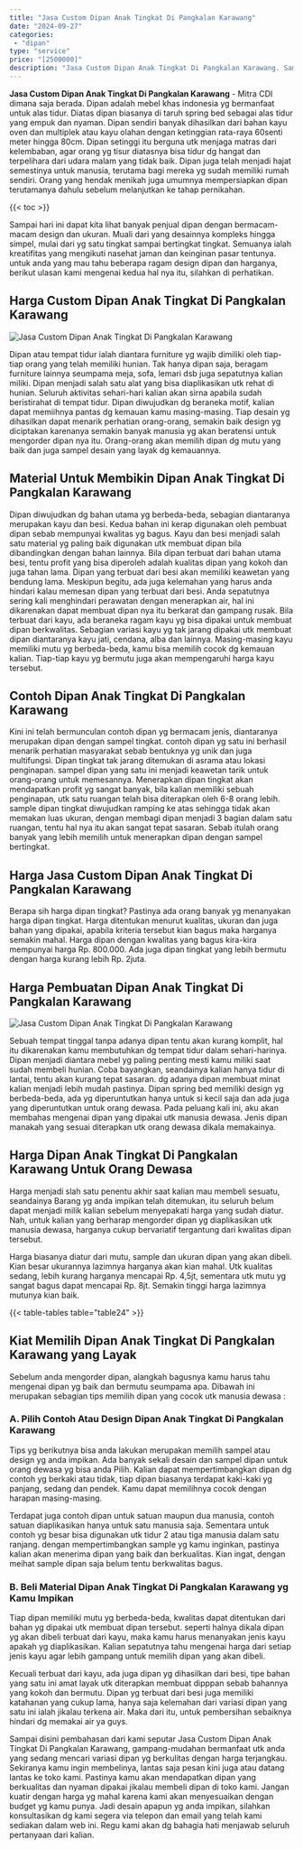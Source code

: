 ```yaml
---
title: "Jasa Custom Dipan Anak Tingkat Di Pangkalan Karawang"
date: "2024-09-27"
categories:
 - "dipan"
type: "service"
price: "[2500000]"
description: "Jasa Custom Dipan Anak Tingkat Di Pangkalan Karawang. Sampai disini pembahasan dari kami seputar Jasa Custom Dipan Anak Tingkat Di Pangkalan Karawang, gampan..."
---
```


**Jasa Custom Dipan Anak Tingkat Di Pangkalan Karawang** - Mitra CDI dimana saja berada. Dipan adalah mebel khas indonesia yg bermanfaat untuk alas tidur. Diatas dipan biasanya di taruh spring bed sebagai alas tidur yang empuk dan nyaman. Dipan sendiri banyak dihasilkan dari bahan kayu oven dan multiplek atau kayu olahan dengan ketinggian rata-raya 60senti meter hingga 80cm. Dipan setinggi itu berguna utk menjaga matras dari kelembaban, agar orang yg tisur diatasnya bisa tidur dg hangat dan terpelihara dari udara malam yang tidak baik. Dipan juga telah menjadi hajat semestinya untuk manusia, terutama bagi mereka yg sudah memiliki rumah sendiri. Orang yang hendak menikah juga umumnya mempersiapkan dipan terutamanya dahulu sebelum melanjutkan ke tahap pernikahan.

{{< toc >}}

Sampai hari ini dapat kita lihat banyak penjual dipan dengan bermacam-macam design dan ukuran. Muali dari yang desainnya kompleks hingga simpel, mulai dari yg satu tingkat sampai bertingkat tingkat. Semuanya ialah kreatifitas yang mengikuti nasehat jaman dan keinginan pasar tentunya. untuk anda yang mau tahu beberapa ragam design dipan dan harganya, berikut ulasan kami mengenai kedua hal nya itu, silahkan di perhatikan.

## Harga Custom Dipan Anak Tingkat Di Pangkalan Karawang

![Jasa Custom Dipan Anak Tingkat Di Pangkalan Karawang](/images/mebel/dipan-anak-010.jpg)

Dipan atau tempat tidur ialah diantara furniture yg wajib dimiliki oleh tiap-tiap orang yang telah memiliki hunian. Tak hanya dipan saja, beragam furniture lainnya seumpama meja, sofa, lemari dsb juga sepatutnya kalian miliki. Dipan menjadi salah satu alat yang bisa diaplikasikan utk rehat di hunian. Seluruh aktivitas sehari-hari kalian akan sirna apabila sudah beristirahat di tempat tidur. Dipan diwujudkan dg beraneka motif, kalian dapat memiihnya pantas dg kemauan kamu masing-masing. Tiap desain yg dihasilkan dapat menarik perhatian orang-orang, semakin baik design yg diciptakan karenanya semakin banyak manusia yg akan beratensi untuk mengorder dipan nya itu. Orang-orang akan memilih dipan dg mutu yang baik dan juga sampel desain yang layak dg kemauannya.

## Material Untuk Membikin Dipan Anak Tingkat Di Pangkalan Karawang

Dipan diwujudkan dg bahan utama yg berbeda-beda, sebagian diantaranya merupakan kayu dan besi. Kedua bahan ini kerap digunakan oleh pembuat dipan sebab mempunyai kwalitas yg bagus. Kayu dan besi menjadi salah satu material yg paling baik digunakan utk membuat dipan bila dibandingkan dengan bahan lainnya. Bila dipan terbuat dari bahan utama besi, tentu profit yang bisa diperoleh adalah kualitas dipan yang kokoh dan juga tahan lama. Dipan yang terbuat dari besi akan memiliki keawetan yang bendung lama. Meskipun begitu, ada juga kelemahan yang harus anda hindari kalau memesan dipan yang terbuat dari besi. Anda sepatutnya sering kali menghindari perawatan dengan menerapkan air, hal ini dikarenakan dapat membuat dipan nya itu berkarat dan gampang rusak. Bila terbuat dari kayu, ada beraneka ragam kayu yg bisa dipakai untuk membuat dipan berkwalitas. Sebagian variasi kayu yg tak jarang dipakai utk membuat dipan diantaranya kayu jati, cendana, alba dan lainnya. Masing-masing kayu memiliki mutu yg berbeda-beda, kamu bisa memilih cocok dg kemauan kalian. Tiap-tiap kayu yg bermutu juga akan mempengaruhi harga kayu tersebut.

## Contoh Dipan Anak Tingkat Di Pangkalan Karawang

Kini ini telah bermunculan contoh dipan yg bermacam jenis, diantaranya merupakan dipan dengan sampel tingkat. contoh dipan yg satu ini berhasil menarik perhatian masyarakat sebab bentuknya yg unik dan juga multifungsi. Dipan tingkat tak jarang ditemukan di asrama atau lokasi penginapan. sampel dipan yang satu ini menjadi keawetan tarik untuk orang-orang untuk memesannya. Menerapkan dipan tingkat akan mendapatkan profit yg sangat banyak, bila kalian memiliki sebuah penginapan, utk satu ruangan telah bisa diterapkan oleh 6-8 orang lebih. sample dipan tingkat diwujudkan ramping ke atas sehingga tidak akan memakan luas ukuran, dengan membagi dipan menjadi 3 bagian dalam satu ruangan, tentu hal nya itu akan sangat tepat sasaran. Sebab itulah orang banyak yang lebih memilih untuk menerapkan dipan dengan sampel bertingkat.

## Harga Jasa Custom Dipan Anak Tingkat Di Pangkalan Karawang

Berapa sih harga dipan tingkat? Pastinya ada orang banyak yg menanyakan harga dipan tingkat. Harga ditentukan menurut kualitas, ukuran dan juga bahan yang dipakai, apabila kriteria tersebut kian bagus maka harganya semakin mahal. Harga dipan dengan kwalitas yang bagus kira-kira mempunyai harga Rp. 800.000. Ada juga dipan tingkat yang lebih bermutu dengan harga kurang lebih Rp. 2juta.

## Harga Pembuatan Dipan Anak Tingkat Di Pangkalan Karawang

![Jasa Custom Dipan Anak Tingkat Di Pangkalan Karawang](/images/mebel/dipan-dewasa-008.jpg)

Sebuah tempat tinggal tanpa adanya dipan tentu akan kurang komplit, hal itu dikarenakan kamu membutuhkan dg tempat tidur dalam sehari-harinya. Dipan menjadi diantara mebel yg paling penting mesti kamu miliki saat sudah membeli hunian. Coba bayangkan, seandainya kalian hanya tidur di lantai, tentu akan kurang tepat sasaran. dg adanya dipan membuat minat kalian menjadi lebih mudah pastinya. Dipan spring bed memiliki design yg berbeda-beda, ada yg diperuntutkan hanya untuk si kecil saja dan ada juga yang diperuntutkan untuk orang dewasa. Pada peluang kali ini, aku akan membahas mengenai dipan yang dipakai utk manusia dewasa. Jenis dipan manakah yang sesuai diterapkan utk orang dewasa dikala memakainya.

## Harga Dipan Anak Tingkat Di Pangkalan Karawang Untuk Orang Dewasa

Harga menjadi slah satu penentu akhir saat kalian mau membeli sesuatu, seandainya Barang yg anda impikan telah ditemukan, itu seluruh belum dapat menjadi milik kalian sebelum menyepakati harga yang sudah diatur. Nah, untuk kalian yang berharap mengorder dipan yg diaplikasikan utk manusia dewasa, harganya cukup bervariatif tergantung dari kwalitas dipan tersebut.

Harga biasanya diatur dari mutu, sample dan ukuran dipan yang akan dibeli. Kian besar ukurannya lazimnya harganya akan kian mahal. Utk kualitas sedang, lebih kurang harganya mencapai Rp. 4,5jt, sementara utk mutu yg sangat bagus dapat mencapai Rp. 8jt. Semakin tinggi harga lazimnya mutunya kian baik.

{{< table-tables table="table24" >}}

## Kiat Memilih Dipan Anak Tingkat Di Pangkalan Karawang yang Layak

Sebelum anda mengorder dipan, alangkah bagusnya kamu harus tahu mengenai dipan yg baik dan bermutu seumpama apa. Dibawah ini merupakan sebagian tips memilih dipan yang cocok utk manusia dewasa :

### A. Pilih Contoh Atau Design Dipan Anak Tingkat Di Pangkalan Karawang

Tips yg berikutnya bisa anda lakukan merupakan memilih sampel atau design yg anda impikan. Ada banyak sekali desain dan sampel dipan untuk orang dewasa yg bisa anda Pilih. Kalian dapat mempertimbangkan dipan dg contoh yg berkaki atau tidak, tiap dipan biasanya terdapat kaki-kaki yg panjang, sedang dan pendek. Kamu dapat memilihnya cocok dengan harapan masing-masing.

Terdapat juga contoh dipan untuk satuan maupun dua manusia, contoh satuan diaplikasikan hanya untuk satu manusia saja. Sementara untuk contoh yg besar bisa digunakan utk tidur 2 atau tiga manusia dalam satu ranjang. dengan mempertimbangkan sample yg kamu inginkan, pastinya kalian akan menerima dipan yang baik dan berkualitas. Kian ingat, dengan meihat sample dipan saja belum tentu berkwalitas bagus.

### B. Beli Material Dipan Anak Tingkat Di Pangkalan Karawang yg Kamu Impikan

Tiap dipan memiliki mutu yg berbeda-beda, kwalitas dapat ditentukan dari bahan yg dipakai utk membuat dipan tersebut. seperti halnya dikala dipan yg akan dibeli terbuat dari kayu, maka kamu harus menanyakan jenis kayu apakah yg diaplikasikan. Kalian sepatutnya tahu mengenai harga dari setiap jenis kayu agar lebih gampang untuk memilih dipan yang akan dibeli.

Kecuali terbuat dari kayu, ada juga dipan yg dihasilkan dari besi, tipe bahan yang satu ini amat layak utk diterapkan membuat dipppan sebab bahannya yang kokoh dan bermutu. Dipan yg terbuat dari besi juga memiliki katahanan yang cukup lama, hanya saja kelemahan dari variasi dipan yang satu ini ialah jikalau terkena air. Maka dari itu, untuk pembersihan sebaiknya hindari dg memakai air ya guys.

Sampai disini pembahasan dari kami seputar Jasa Custom Dipan Anak Tingkat Di Pangkalan Karawang, gampang-mudahan bermanfaat utk anda yang sedang mencari variasi dipan yg berkulitas dengan harga terjangkau. Sekiranya kamu ingin membelinya, lantas saja pesan kini juga atau datang lantas ke toko kami. Pastinya kamu akan mendapatkan dipan yang berkualitas dan nyaman dipakai jikalau membeli dipan di toko kami. Jangan kuatir dengan harga yg mahal karena kami akan menyesuaikan dengan budget yg kamu punya. Jadi desain apapun yg anda impikan, silahkan konsultasikan dg kami segera via telepon dan email yang telah kami sediakan dalam web ini. Regu kami akan dg bahagia hati menjawab seluruh pertanyaan dari kalian.
